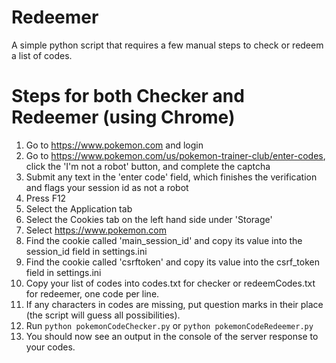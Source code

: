 # Redeemer
A simple python script that requires a few manual steps to check or redeem a list of codes.

# Steps for both Checker and Redeemer (using Chrome)
1) Go to https://www.pokemon.com and login
2) Go to https://www.pokemon.com/us/pokemon-trainer-club/enter-codes, click the 'I'm not a robot' button, and complete the captcha
3) Submit any text in the 'enter code' field, which finishes the verification and flags your session id as not a robot
4) Press F12
5) Select the Application tab
6) Select the Cookies tab on the left hand side under 'Storage'
7) Select https://www.pokemon.com
8) Find the cookie called 'main_session_id' and copy its value into the session_id field in settings.ini
9) Find the cookie called 'csrftoken' and copy its value into the csrf_token field in settings.ini
10) Copy your list of codes into codes.txt for checker or redeemCodes.txt for redeemer, one code per line.
11) If any characters in codes are missing, put question marks in their place (the script will guess all possibilities).
12) Run `python pokemonCodeChecker.py` or `python pokemonCodeRedeemer.py`
13) You should now see an output in the console of the server response to your codes.
